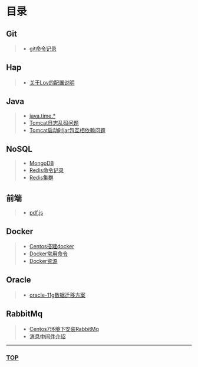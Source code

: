 # 目录 <span id="head"></span>

## Git

>* [git命令记录](./git/git命令.md)

## Hap

>* [关于Lov的配置说明](./hap/关于lov的配置说明.md)

## Java

>* [java.time.*](./java/java.time.md)
>* [Tomcat日志乱码问题](./java/Tomcat乱码问题.md)
>* [Tomcat启动时jar包互相依赖问题](./java/Tomcat启动时jar包互相依赖问题.md)

## NoSQL

>* [MongoDB](./NoSql/MongoDB学习记录.md)
>* [Redis命令记录](./NoSql/redis/redis命令记录.md)
>* [Redis集群](./NoSql/redis/Redis集群.md)

## 前端

>* [pdf.js](./前端/pdf.js/learn.md)

<!-- >* [问题记录](./前端/问题记录.md) -->

## Docker

>* [Centos搭建docker](./docker/CentOS搭建docker.md)
>* [Docker常用命令](./docker/Docker常用命令.md)
>* [Docker资源](./docker/Docker资源.md)

<!-- >* [docker学习日志](./docker/Docker-learning.md) -->

## Oracle

>* [oracle-11g数据迁移方案](./oracle/oracle-11g数据迁移.md)

## RabbitMq

>* [Centos7环境下安装RabbitMq](./rabbitmq/Centos安装RabbitMq.md)
>* [消息中间件介绍](./rabbitmq/消息中间件介绍.md)

---

### [TOP](#head)